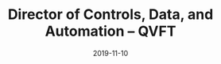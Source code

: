 ---
title: Director of Controls, Data, and Automation – QVFT
eventType: org
date: 2019-11-10
thumbnail: qvft
blurb: Director of Controls, Data, and Automation for the Queen's Vertical Farming Teams. In charge of running weekly meetings, setting goals, and providing technical assistance to team members. The CDA team is building an automated system for adjusting environment variables, such astemperature or light intensity, in order to maximize crop yield.
---